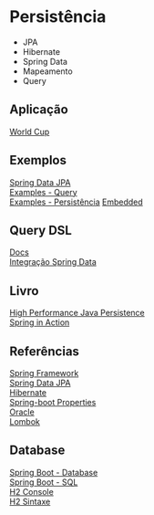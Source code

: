 # Persistência
- JPA
- Hibernate
- Spring Data
- Mapeamento
- Query

## Aplicação 
[World Cup](https://docs.google.com/document/d/18OmMGSr6M2OxeVkxv8ZW7Ve3y9YJmubt7CzedGJgBvU/edit)  

## Exemplos
[Spring Data JPA](https://github.com/spring-projects/spring-data-examples/tree/master/jpa)  
[Examples - Query](http://www.baeldung.com/spring-data-jpa-query)  
[Examples - Persistência](http://www.baeldung.com/the-persistence-layer-with-spring-data-jpa) 
[Embedded](https://memorynotfound.com/hibernate-embeddable-embedded-annotation-example/)  

## Query DSL
[Docs](http://www.querydsl.com/static/querydsl/latest/reference/html/ch02.html#jpa_integration)  
[Integração Spring Data](https://docs.spring.io/spring-data/jpa/docs/1.11.12.RELEASE/reference/html/#core.extensions.querydsl)  


## Livro
[High Performance Java Persistence](https://leanpub.com/high-performance-java-persistence)  
[Spring in Action](https://www.manning.com/books/spring-in-action-fourth-edition)  

## Referências
[Spring Framework](https://docs.spring.io/spring/docs/4.3.9.RELEASE/spring-framework-reference/htmlsingle/)  
[Spring Data JPA](https://docs.spring.io/spring-data/jpa/docs/1.11.12.RELEASE/reference/html/)  
[Hibernate](http://docs.jboss.org/hibernate/orm/5.3/userguide/html_single/Hibernate_User_Guide.html)  
[Spring-boot Properties](https://docs.spring.io/spring-boot/docs/1.5.13.RELEASE/reference/htmlsingle/#common-application-properties)  
[Oracle](http://www.mkyong.com/spring-boot/spring-boot-spring-data-jpa-oracle-example/)  
[Lombok](https://projectlombok.org/features/all)  

## Database
[Spring Boot - Database](https://docs.spring.io/spring-boot/docs/1.5.13.RELEASE/reference/htmlsingle/#howto-database-initialization)  
[Spring Boot - SQL](https://docs.spring.io/spring-boot/docs/1.5.13.RELEASE/reference/htmlsingle/#boot-features-sql)  
[H2 Console](http://localhost:8080/h2-console)  
[H2 Sintaxe](http://www.h2database.com/html/functions.html#current_timestamp)  
